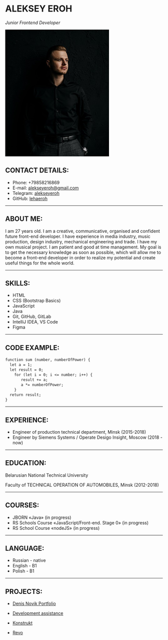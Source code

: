 # **ALEKSEY EROH**
_Junior Frontend Developer_

![photo Aleksey Eroh](./DSC_9024.jpg)

## **CONTACT DETAILS:**

- Phone: +79858216869
- E-mail: alekseyeroh@gmail.com
- Telegram: [alekseyeroh](https://t.me/alekseyeroh)
- GitHub: [lehaeroh](https://github.com/lehaeroh)

---

## **ABOUT ME:**

I am 27 years old. I am a creative, communicative, organised and confident future front-end developer. I have experience in media industry, music production, design industry, mechanical engineering and trade. I have my own musical project. I am patient and good at time management. My goal is to get the necessary knowledge as soon as possible, which will allow me to become a front-end developer in order to realize my potential and create useful things for the whole world.

---

## **SKILLS:**

* HTML
* CSS (Bootstrap Basics)
* JavaScript
* Java
* Git, GitHub, GitLab
* IntelliJ IDEA, VS Code
* Figma

---

## **CODE EXAMPLE:**

```
function sum (number, numberOfPower) {
  let a = 1;
  let result = 0;
    for (let i = 0; i <= number; i++) {
       result += a;
       a *= numberOfPower;
    }
  return result;
}
```

---

## **EXPERIENCE:**

* Engineer of production technical department, Minsk (2015-2018)
* Engineer by Siemens Systems / Operate Desigo Insight, Moscow (2018 - now)

---

## **EDUCATION:**

Belarusian National Technical University

Faculty of TECHNICAL OPERATION OF AUTOMOBILES, Minsk (2012-2018)

---

## **COURSES:**

* JBORN «Java» (in progress)
* RS Schools Course «JavaScript/Front-end. Stage 0» (in progress)
* RS School Course «nodeJS» (in progress)

---

## **LANGUAGE:**

* Russian - native
* English - B1
* Polish - B1

---

## **PROJECTS:**

* [Denis Novik Portfolio]()

* [Development assistance]()

* [Konstrukt]()

* [Revo]()
